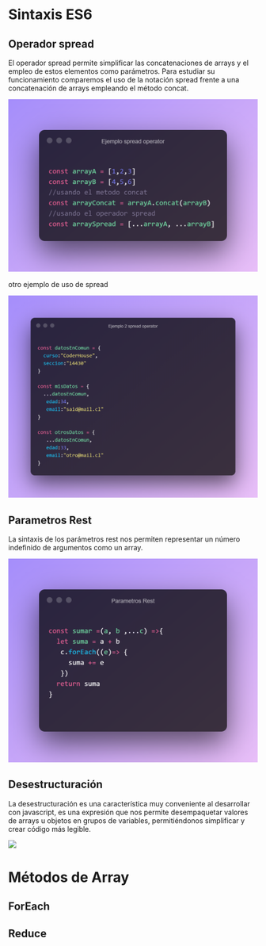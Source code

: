 # Sintaxis ES6 

## Operador spread
El operador spread permite simplificar las concatenaciones de arrays y el empleo de estos elementos como parámetros. Para estudiar su funcionamiento comparemos el uso de la notación spread frente a una concatenación de arrays empleando el método concat.

<img
src="./codeExamples/Ejemplo spread operator.png"/>

otro ejemplo de uso de spread

<img
src="./codeExamples/Ejemplo 2 spread operator.png"/>


## Parametros Rest 

La sintaxis de los parámetros rest nos permiten representar un número indefinido de argumentos como un array.

<img
src="./codeExamples/Parametros rest.png"/>


## Desestructuración
La desestructuración es una característica muy conveniente al desarrollar con javascript, es una expresión que nos permite desempaquetar valores de arrays u objetos en grupos de variables, permitiéndonos simplificar y crear código más legible.

<img
src="./codeExamples/Desestructuración.png"/>

# Métodos de Array 

## ForEach
## Reduce